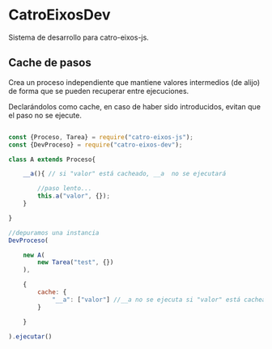 # CatroEixosDev

Sistema de desarrollo para catro-eixos-js. 


## Cache de pasos

Crea un proceso independiente que mantiene valores intermedios (de alijo) de forma que se pueden recuperar entre ejecuciones. 

Declarándolos como cache, en caso de haber sido introducidos, evitan que el paso no se ejecute. 



```js

const {Proceso, Tarea} = require("catro-eixos-js");
const {DevProceso} = require("catro-eixos-dev");

class A extends Proceso{

    __a(){ // si "valor" está cacheado, __a  no se ejecutará

        //paso lento...
        this.a("valor", {});
    }

}

//depuramos una instancia
DevProceso(

    new A(
        new Tarea("test", {})
    ),

    {
        cache: {
            "__a": ["valor"] //__a no se ejecuta si "valor" está cacheado
        }

    }

).ejecutar()


```
